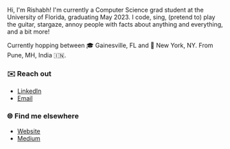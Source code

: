 Hi, I'm Rishabh! I'm currently a Computer Science grad student at the University of Florida, graduating May 2023. I code, sing, (pretend to) play the guitar, stargaze, annoy people with facts about anything and everything, and a bit more!

Currently hopping between 🎓 Gainesville, FL and 🗽 New York, NY. From Pune, MH, India 🇮🇳.

### ✉️ Reach out
- [LinkedIn](https://www.linkedin.com/in/rishabhtatiraju/)
- [Email](mailto:tatiraju.rishabh@gmail.com)

### 🌐 Find me elsewhere
- [Website](https://rishabh.blog)
- [Medium](https://rtdtwo.medium.com)
